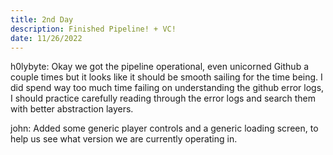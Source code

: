 ```yaml
---
title: 2nd Day
description: Finished Pipeline! + VC!
date: 11/26/2022
---
```


h0lybyte: Okay we got the pipeline operational, even unicorned Github a couple times but it looks like it should be smooth sailing for the time being. I did spend way too much time failing on understanding the github error logs, I should practice carefully reading through the error logs and search them with better abstraction layers.

john: Added some generic player controls and a generic loading screen, to help us see what version we are currently operating in.

